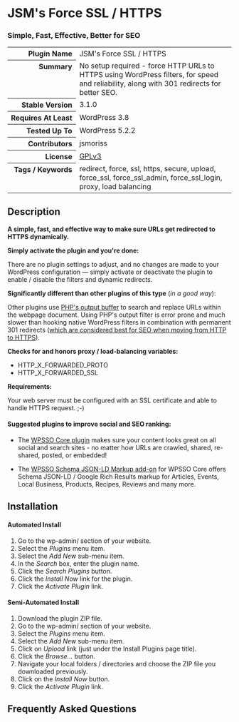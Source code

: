<h1>JSM&#039;s Force SSL / HTTPS</h1><h3>Simple, Fast, Effective, Better for SEO</h3>

<table>
<tr><th align="right" valign="top" nowrap>Plugin Name</th><td>JSM&#039;s Force SSL / HTTPS</td></tr>
<tr><th align="right" valign="top" nowrap>Summary</th><td>No setup required - force HTTP URLs to HTTPS using WordPress filters, for speed and reliability, along with 301 redirects for better SEO.</td></tr>
<tr><th align="right" valign="top" nowrap>Stable Version</th><td>3.1.0</td></tr>
<tr><th align="right" valign="top" nowrap>Requires At Least</th><td>WordPress 3.8</td></tr>
<tr><th align="right" valign="top" nowrap>Tested Up To</th><td>WordPress 5.2.2</td></tr>
<tr><th align="right" valign="top" nowrap>Contributors</th><td>jsmoriss</td></tr>
<tr><th align="right" valign="top" nowrap>License</th><td><a href="https://www.gnu.org/licenses/gpl.txt">GPLv3</a></td></tr>
<tr><th align="right" valign="top" nowrap>Tags / Keywords</th><td>redirect, force, ssl, https, secure, upload, force_ssl, force_ssl_admin, force_ssl_login, proxy, load balancing</td></tr>
</table>

<h2>Description</h2>

<p><strong>A simple, fast, and effective way to make sure URLs get redirected to HTTPS dynamically.</strong></p>

<p><strong>Simply activate the plugin and you're done:</strong></p>

<p>There are no plugin settings to adjust, and no changes are made to your WordPress configuration &mdash; simply activate or deactivate the plugin to enable / disable the filters and dynamic redirects.</p>

<p><strong>Significantly different than other plugins of this type</strong> (<em>in a good way</em>):</p>

<p>Other plugins use <a href="https://secure.php.net/manual/en/function.ob-start.php">PHP's output buffer</a> to search and replace URLs within the webpage document. Using PHP's output filter is error prone and much slower than hooking native WordPress filters in combination with permanent 301 redirects (<a href="https://en.wikipedia.org/wiki/HTTP_301">which are considered best for SEO when moving from HTTP to HTTPS</a>).</p>

<p><strong>Checks for and honors proxy / load-balancing variables:</strong></p>

<ul>
<li>HTTP_X_FORWARDED_PROTO</li>
<li>HTTP_X_FORWARDED_SSL</li>
</ul>

<p><strong>Requirements:</strong></p>

<p>Your web server must be configured with an SSL certificate and able to handle HTTPS request. ;-)</p>

<h4>Suggested plugins to improve social and SEO ranking:</h4>

<ul>
<li><p>The <a href="https://wordpress.org/plugins/wpsso/">WPSSO Core plugin</a> makes sure your content looks great on all social and search sites - no matter how URLs are crawled, shared, re-shared, posted, or embedded!</p></li>
<li><p>The <a href="https://wordpress.org/plugins/wpsso-schema-json-ld/">WPSSO Schema JSON-LD Markup add-on</a> for WPSSO Core offers Schema JSON-LD / Google Rich Results markup for Articles, Events, Local Business, Products, Recipes, Reviews and many more.</p></li>
</ul>


<h2>Installation</h2>

<h4>Automated Install</h4>

<ol>
<li>Go to the wp-admin/ section of your website.</li>
<li>Select the <em>Plugins</em> menu item.</li>
<li>Select the <em>Add New</em> sub-menu item.</li>
<li>In the <em>Search</em> box, enter the plugin name.</li>
<li>Click the <em>Search Plugins</em> button.</li>
<li>Click the <em>Install Now</em> link for the plugin.</li>
<li>Click the <em>Activate Plugin</em> link.</li>
</ol>

<h4>Semi-Automated Install</h4>

<ol>
<li>Download the plugin ZIP file.</li>
<li>Go to the wp-admin/ section of your website.</li>
<li>Select the <em>Plugins</em> menu item.</li>
<li>Select the <em>Add New</em> sub-menu item.</li>
<li>Click on <em>Upload</em> link (just under the Install Plugins page title).</li>
<li>Click the <em>Browse...</em> button.</li>
<li>Navigate your local folders / directories and choose the ZIP file you downloaded previously.</li>
<li>Click on the <em>Install Now</em> button.</li>
<li>Click the <em>Activate Plugin</em> link.</li>
</ol>


<h2>Frequently Asked Questions</h2>




